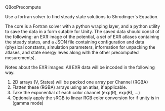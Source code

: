 QBoxPrecompute

Use a fortran solver to find steady state solutions to Shrodinger's Equation.

The core is a Fortran solver with a python wraping layer, and a python utility 
to save the data in a form sutable for Unity. The saved data should consit of 
the following: an EXR image of the potential, a set of EXR atlases containing 
the steady states, and a JSON file containing configuration and data (physical 
constants, simulation parameters, information for unpacking the atlases, and 
state energy leves along with the other precomputed mesurements).

Notes about the EXR images:
All EXR data will be incoded in the following way.

 1. 2D arrays (V, States) will be packed one array per Channel (RGBA)
 2. Flatten these (RGBA) arrays using an atlas, if applicable.
 3. Take the exponential of each color channel (exp(R), exp(B), ...)
 4. Optionaly apply the sRGB to linear RGB color conversion for if unity is in (gamma mode)
